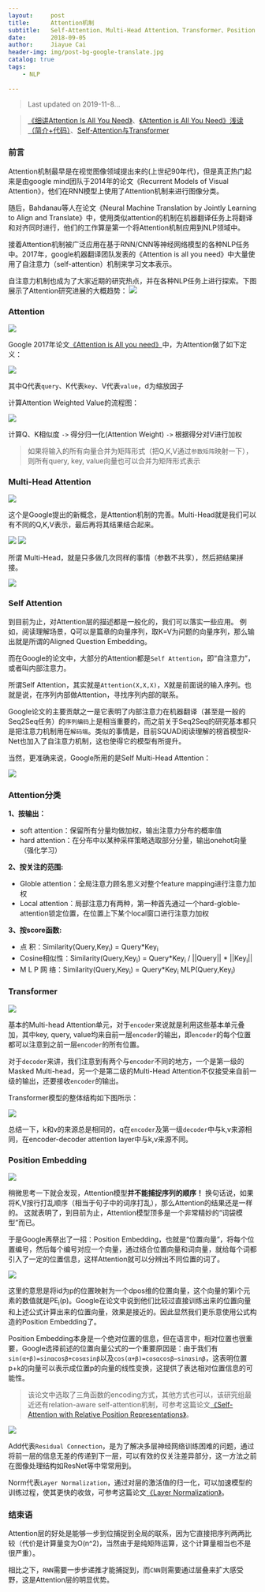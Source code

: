 ```yaml
---
layout:     post
title:      Attention机制
subtitle:   Self-Attention、Multi-Head Attention、Transformer、Position Embedding
date:       2018-09-05
author:     Jiayue Cai
header-img: img/post-bg-google-translate.jpg
catalog: true
tags:
    - NLP
    
---
```



> Last updated on 2019-11-8... 

> [《细讲Attention Is All You Need》](https://mp.weixin.qq.com/s/RLxWevVWHXgX-UcoxDS70w)、[《Attention is All You Need》浅读（简介+代码）](https://kexue.fm/archives/4765)、[Self-Attention与Transformer](https://zhuanlan.zhihu.com/p/47282410)

### 前言

Attention机制最早是在视觉图像领域提出来的(上世纪90年代)，但是真正热门起来是由google mind团队于2014年的论文《Recurrent Models of Visual Attention》，他们在RNN模型上使用了Attention机制来进行图像分类。

随后，Bahdanau等人在论文《Neural Machine Translation by Jointly Learning to Align and Translate》中，使用类似attention的机制在机器翻译任务上将翻译和对齐同时进行，他们的工作算是第一个将Attention机制应用到NLP领域中。

接着Attention机制被广泛应用在基于RNN/CNN等神经网络模型的各种NLP任务中。2017年，google机器翻译团队发表的《Attention is all you need》中大量使用了自注意力（self-attention）机制来学习文本表示。

自注意力机制也成为了大家近期的研究热点，并在各种NLP任务上进行探索。下图展示了Attention研究进展的大概趋势：
![](/img/post/20180905/3.png)

### Attention

![](/img/post/20180905/4.png)

Google 2017年论文[《Attention is All you need》](https://arxiv.org/pdf/1706.03762.pdf)中，为Attention做了如下定义：

![](/img/post/20180905/1.png)

其中Q代表`query`、K代表`key`、V代表`value`，d为缩放因子

计算Attention Weighted Value的流程图：

![](/img/post/20180905/2.png)

计算Q、K相似度 `->` 得分归一化(Attention Weight) `->` 根据得分对V进行加权


> 如果将输入的所有向量合并为矩阵形式（把Q,K,V通过`参数矩阵`映射一下），则所有query, key, value向量也可以合并为矩阵形式表示

### Multi-Head Attention

![](/img/post/20180905/5.png)

这个是Google提出的新概念，是Attention机制的完善。Multi-Head就是我们可以有不同的Q,K,V表示，最后再将其结果结合起来。

![](/img/post/20180905/6.png)
![](/img/post/20180905/7.png)

所谓 Multi-Head，就是只多做几次同样的事情（参数不共享），然后把结果拼接。

![](/img/post/20180905/10.jpg)

### Self Attention

到目前为止，对Attention层的描述都是一般化的，我们可以落实一些应用。
例如，阅读理解场景，Q可以是篇章的向量序列，取K=V为问题的向量序列，那么输出就是所谓的Aligned Question Embedding。

而在Google的论文中，大部分的Attention都是`Self Attention`，即“自注意力”，或者叫内部注意力。

所谓Self Attention，其实就是`Attention(X,X,X)`，X就是前面说的输入序列。也就是说，在序列内部做Attention，寻找序列内部的联系。

Google论文的主要贡献之一是它表明了内部注意力在机器翻译（甚至是一般的Seq2Seq任务）的`序列编码`上是相当重要的，而之前关于Seq2Seq的研究基本都只是把注意力机制用在`解码端`。类似的事情是，目前SQUAD阅读理解的榜首模型R-Net也加入了自注意力机制，这也使得它的模型有所提升。

当然，更准确来说，Google所用的是Self Multi-Head Attention：

![](/img/post/20180905/8.png)

### Attention分类

**1、按输出：**
- soft attention：保留所有分量均做加权，输出注意力分布的概率值
- hard attention：在分布中以某种采样策略选取部分分量，输出onehot向量（强化学习）

**2、按关注的范围:**
- Globle attention：全局注意力顾名思义对整个feature mapping进行注意力加权
- Local attention：局部注意力有两种，第一种首先通过一个hard-globle-attention锁定位置，在位置上下某个local窗口进行注意力加权

**3、按score函数:**
- 点		积：Similarity(Query,Key<sub>i</sub>) = Query*Key<sub>i</sub>
- Cosine相似性：Similarity(Query,Key<sub>i</sub>) = Query*Key<sub>i</sub> / &#124;&#124;Query&#124;&#124; * &#124;&#124;Key<sub>i</sub>&#124;&#124;
- M L P 网	络：Similarity(Query,Key<sub>i</sub>) = Query*Key<sub>i</sub> MLP(Query,Key<sub>i</sub>)

### Transformer

![](/img/post/20180905/11.webp)

基本的Multi-head Attention单元，对于`encoder`来说就是利用这些基本单元叠加，其中key, query, value均来自前一层`encoder`的输出，即`encoder`的每个位置都可以注意到之前一层`encoder`的所有位置。

对于`decoder`来讲，我们注意到有两个与`encoder`不同的地方，一个是第一级的Masked Multi-head，另一个是第二级的Multi-Head Attention不仅接受来自前一级的输出，还要接收`encoder`的输出。

Transformer模型的整体结构如下图所示：

![](/img/post/20180905/12.jpg)

总结一下，k和v的来源总是相同的，q在`encoder`及第一级`decoder`中与k,v来源相同，在encoder-decoder attention layer中与k,v来源不同。

### Position Embedding

![](/img/post/20180905/13.jpg)

稍微思考一下就会发现，Attention模型**并不能捕捉序列的顺序！**
换句话说，如果将K,V按行打乱顺序（相当于句子中的词序打乱），那么Attention的结果还是一样的。
这就表明了，到目前为止，Attention模型顶多是一个非常精妙的“词袋模型”而已。

于是Google再祭出了一招：Position Embedding，也就是“位置向量”，将每个位置编号，然后每个编号对应一个向量，通过结合位置向量和词向量，就给每个词都引入了一定的位置信息，这样Attention就可以分辨出不同位置的词了。

![](/img/post/20180905/9.png)

这里的意思是将id为p的位置映射为一个dpos维的位置向量，这个向量的第i个元素的数值就是PE<sub>i</sub>(p)。Google在论文中说到他们比较过直接训练出来的位置向量和上述公式计算出来的位置向量，效果是接近的。因此显然我们更乐意使用公式构造的Position Embedding了。

Position Embedding本身是一个绝对位置的信息，但在语言中，相对位置也很重要，Google选择前述的位置向量公式的一个重要原因是：由于我们有`sin(α+β)=sinαcosβ+cosαsinβ`以及`cos(α+β)=cosαcosβ−sinαsinβ`，这表明位置p+k的向量可以表示成位置p的向量的线性变换，这提供了表达相对位置信息的可能性。

> 该论文中选取了三角函数的encoding方式，其他方式也可以，该研究组最近还有relation-aware self-attention机制，可参考这篇论文[《Self-Attention with Relative Position Representations》](https://arxiv.org/abs/1803.02155)。

![](/img/post/20180905/14.png)

Add代表`Residual Connection`，是为了解决多层神经网络训练困难的问题，通过将前一层的信息无差的传递到下一层，可以有效的仅关注差异部分，这一方法之前在图像处理结构如ResNet等中常常用到。

Norm代表`Layer Normalization`，通过对层的激活值的归一化，可以加速模型的训练过程，使其更快的收敛，可参考这篇论文[《Layer Normalization》](https://arxiv.org/abs/1607.06450)。

### 结束语

Attention层的好处是能够一步到位捕捉到全局的联系，因为它直接把序列两两比较（代价是计算量变为O(n^2)，当然由于是纯矩阵运算，这个计算量相当也不是很严重）。

相比之下，`RNN`需要一步步递推才能捕捉到，而`CNN`则需要通过层叠来扩大感受野，这是Attention层的明显优势。



